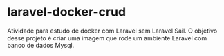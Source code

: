 # laravel-docker-crud

Atividade para estudo de docker com Laravel sem Laravel Sail.
O objetivo desse projeto é criar uma imagem que rode um ambiente Laravel com banco de dados Mysql.